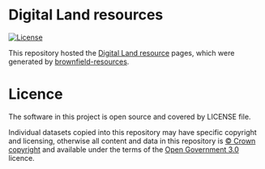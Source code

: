 # Digital Land resources

[![License](https://img.shields.io/github/license/mashape/apistatus.svg)](https://github.com/digital-land/resource/blob/master/LICENSE)

This repository hosted the [Digital Land resource](https://digital-land.github.io/resource) pages, which were generated by [brownfield-resources](https://github.com/digital-land/brownfield-resources).

# Licence

The software in this project is open source and covered by LICENSE file.

Individual datasets copied into this repository may have specific copyright and licensing, otherwise all content and data in this repository is
[© Crown copyright](http://www.nationalarchives.gov.uk/information-management/re-using-public-sector-information/copyright-and-re-use/crown-copyright/)
and available under the terms of the [Open Government 3.0](https://www.nationalarchives.gov.uk/doc/open-government-licence/version/3/) licence.
